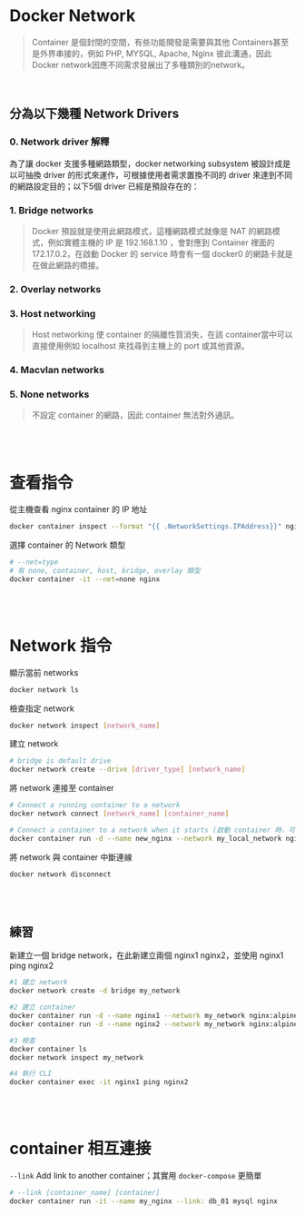 # Docker Network
>Container 是個封閉的空間，有些功能開發是需要與其他 Containers甚至是外界串接的，例如 PHP, MYSQL, Apache, Nginx 彼此溝通，因此Docker network因應不同需求發展出了多種類別的network。

<br/>

## 分為以下幾種 Network Drivers

### 0. Network driver 解釋
為了讓 docker 支援多種網路類型，docker networking subsystem 被設計成是以可抽換 driver 的形式來運作，可根據使用者需求置換不同的 driver 來達到不同的網路設定目的；以下5個 driver 已經是預設存在的：

### 1. Bridge networks
>Docker 預設就是使用此網路模式，這種網路模式就像是 NAT 的網路模式，例如實體主機的 IP 是 192.168.1.10 ，會對應到 Container 裡面的 172.17.0.2，在啟動 Docker 的 service 時會有一個 docker0 的網路卡就是在做此網路的橋接。


### 2. Overlay networks
>

### 3. Host networking
>Host networking 使 container 的隔離性質消失，在該 container當中可以直接使用例如 localhost 來找尋到主機上的 port 或其他資源。

### 4. Macvlan networks


### 5. None networks
>不設定 container 的網路，因此 container 無法對外通訊。

<br/>

<br/>

# 查看指令
從主機查看 nginx container 的 IP 地址
```sh
docker container inspect --format "{{ .NetworkSettings.IPAddress}}" nginx
```

選擇 container 的 Network 類型
```sh
# --net=type
# 有 none, container, host, bridge, overlay 類型
docker container -it --net=none nginx
```

<br/>

<br/>

# Network 指令
顯示當前 networks
```sh
docker network ls
```

檢查指定 network
```sh
docker network inspect [network_name]
```

建立 network
```sh
# bridge is default drive
docker network create --drive [driver_type] [network_name]
```

將 network 連接至 container
```sh
# Connect a running container to a network
docker network connect [network_name] [container_name]

# Connect a container to a network when it starts (啟動 container 時，可以連接至 network)
docker container run -d --name new_nginx --network my_local_network nginx
```

將 network 與 container 中斷連線
```sh
docker network disconnect
```


</br>

</br>

## 練習
新建立一個 bridge network，在此新建立兩個 nginx1 nginx2，並使用 nginx1 ping nginx2
```sh
#1 建立 network
docker network create -d bridge my_network

#2 建立 container 
docker container run -d --name nginx1 --network my_network nginx:alpine
docker container run -d --name nginx2 --network my_network nginx:alpine

#3 檢查
docker container ls
docker network inspect my_network

#4 執行 CLI
docker container exec -it nginx1 ping nginx2
```

<br/>

<br/>

# container 相互連接
`--link` Add link to another container；其實用 `docker-compose` 更簡單
```sh
# --link [container_name] [container]
docker container run -it --name my_nginx --link: db_01 mysql nginx
```